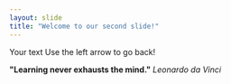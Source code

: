 ```yaml
---
layout: slide
title: "Welcome to our second slide!"
---
```

Your text
Use the left arrow to go back!

**"Learning never exhausts the mind."**
*Leonardo da Vinci*
